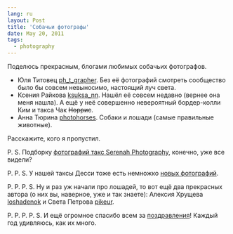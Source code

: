 ```yaml
---
lang: ru
layout: Post
title: 'Собачьи фотографы'
date: May 20, 2011
tags:
  - photography
---
```


Поделюсь прекрасным, блогами любимых собачьих фотографов.

- Юля Титовец [ph_t_grapher](http://ph-t-grapher.livejournal.com/). Без её фотографий смотреть сообщество [](http://ru-taksa.livejournal.com/) было бы совсем невыносимо, настоящий луч света.
- Ксения Райкова [ksuksa_nn](http://ksuksa-nn.livejournal.com/). Нашёл её совсем недавно (вернее она меня нашла). А ещё у неё совершенно невероятный бордер-колли Ким и такса Чак ~~Норрис~~.
- Анна Тюрина [photohorses](http://photohorses.livejournal.com/). Собаки и лошади (самые правильные животные).

Расскажите, кого я пропустил.

P. S. Подборку [фотографий такс Serenah Photography](http://ru-taksa.livejournal.com/2932112.html), конечно, уже все видели?

P. P. S. У нашей таксы Десси тоже есть немножко [новых фотографий](http://morning.photos/albums/dachshund "Фотографии таксы Десси").

P. P. P. S. Ну и раз уж начали про лошадей, то вот ещё два прекрасных автора (о них вы, наверное, уже и так знаете): Алексия Хрущева [loshadenok](http://loshadenok.livejournal.com/) и Света Петрова [pikeur](http://pikeur.livejournal.com/).

P. P. P. P. S. И ещё огромное спасибо всем за [поздравления](http://sapegin.livejournal.com/408139.html)! Каждый год удивляюсь, как их много.
